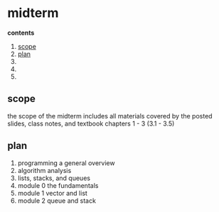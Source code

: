 # midterm

**contents**

1.  [scope](#scope)
2.  [plan](#plan)
3.  []()
4.  []()
5.  []()


## scope

the scope of the midterm includes all materials covered by the posted slides, class notes, and textbook chapters 1 - 3 (3.1 - 3.5)

## plan

1.  programming a general overview
2.  algorithm analysis
3.  lists, stacks, and queues
4.  module 0 the fundamentals
5.  module 1 vector and list
6.  module 2 queue and stack

